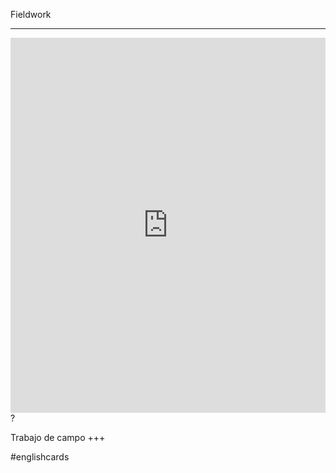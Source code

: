 Fieldwork
___
<iframe src="https://youglish.com/pronounce/Fieldwork/english" style="width:100%; height:600px;" frameborder="0"></iframe>
?

Trabajo de campo
+++

#englishcards